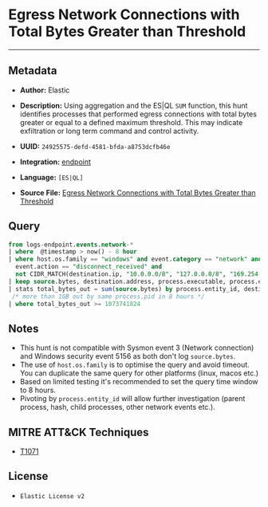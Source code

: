 # Egress Network Connections with Total Bytes Greater than Threshold

---

## Metadata

- **Author:** Elastic
- **Description:** Using aggregation and the ES|QL `SUM` function, this hunt identifies processes that performed egress connections with total bytes greater or equal to a defined maximum threshold. This may indicate exfiltration or long term command and control activity.

- **UUID:** `24925575-defd-4581-bfda-a8753dcfb46e`
- **Integration:** [endpoint](https://docs.elastic.co/integrations/endpoint)
- **Language:** `[ES|QL]`
- **Source File:** [Egress Network Connections with Total Bytes Greater than Threshold](../queries/potential_exfiltration_by_process_total_egress_bytes.toml)

## Query

```sql
from logs-endpoint.events.network-*
| where  @timestamp > now() - 8 hour
| where host.os.family == "windows" and event.category == "network" and
  event.action == "disconnect_received" and
  not CIDR_MATCH(destination.ip, "10.0.0.0/8", "127.0.0.0/8", "169.254.0.0/16", "172.16.0.0/12", "192.0.0.0/24", "192.0.0.0/29", "192.0.0.8/32", "192.0.0.9/32", "192.0.0.10/32", "192.0.0.170/32", "192.0.0.171/32", "192.0.2.0/24", "192.31.196.0/24", "192.52.193.0/24", "192.168.0.0/16", "192.88.99.0/24", "224.0.0.0/4", "100.64.0.0/10", "192.175.48.0/24","198.18.0.0/15", "198.51.100.0/24", "203.0.113.0/24", "240.0.0.0/4", "::1","FE80::/10", "FF00::/8")
| keep source.bytes, destination.address, process.executable, process.entity_id
| stats total_bytes_out = sum(source.bytes) by process.entity_id, destination.address, process.executable
 /* more than 1GB out by same process.pid in 8 hours */
| where total_bytes_out >= 1073741824
```

## Notes

- This hunt is not compatible with Sysmon event 3 (Network connection) and Windows security event 5156 as both don't log `source.bytes`.
- The use of `host.os.family` is to optimise the query and avoid timeout. You can duplicate the same query for other platforms (linux, macos etc.)
- Based on limited testing it's recommended to set the query time window to 8 hours.
- Pivoting by `process.entity_id` will allow further investigation (parent process, hash, child processes, other network events etc.).

## MITRE ATT&CK Techniques

- [T1071](https://attack.mitre.org/techniques/T1071)

## License

- `Elastic License v2`
